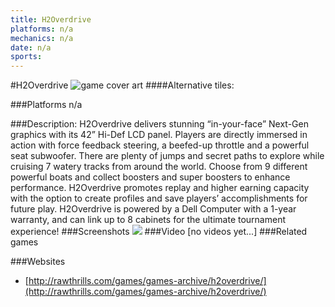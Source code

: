 ```yaml
---
title: H2Overdrive
platforms: n/a
mechanics: n/a
date: n/a
sports: 
---
```

#H2Overdrive
![game cover art](//images.igdb.com/igdb/image/upload/t_cover_big/t1vn9szxlzx2l3hwoo8o.jpg "Logo Title Text 1")
####Alternative tiles:

###Platforms
n/a

###Description:
H2Overdrive delivers stunning “in-your-face” Next-Gen graphics with its 42” Hi-Def LCD panel. Players are directly immersed in action with force feedback steering, a beefed-up throttle and a powerful seat subwoofer. There are plenty of jumps and secret paths to explore while cruising 7 watery tracks from around the world. Choose from 9 different powerful boats and collect boosters and super boosters to enhance performance. H2Overdrive promotes replay and higher earning capacity with the option to create profiles and save players’ accomplishments for future play. H2Overdrive is powered by a Dell Computer with a 1-year warranty, and can link up to 8 cabinets for the ultimate tournament experience!
###Screenshots
<a target="_blank" rel="noopener noreferrer" href="//images.igdb.com/igdb/image/upload/t_cover_big/i1ituckha2z0kuigxxvi.jpg"><img src="//images.igdb.com/igdb/image/upload/t_thumb/i1ituckha2z0kuigxxvi.jpg"/></a>
###Video
[no videos yet...]
###Related games

###Websites
* [http://rawthrills.com/games/games-archive/h2overdrive/](http://rawthrills.com/games/games-archive/h2overdrive/)
